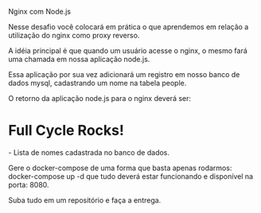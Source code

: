 Nginx com Node.js


Nesse desafio você colocará em prática o que aprendemos em relação a utilização do nginx como proxy reverso.

A idéia principal é que quando um usuário acesse o nginx, o mesmo fará uma chamada em nossa aplicação node.js.

Essa aplicação por sua vez adicionará um registro em nosso banco de dados mysql, cadastrando um nome na tabela people.

O retorno da aplicação node.js para o nginx deverá ser:


<p><h1>Full Cycle Rocks!</h1></p>

<p>- Lista de nomes cadastrada no banco de dados.</p>

Gere o docker-compose de uma forma que basta apenas rodarmos: docker-compose up -d que tudo deverá estar funcionando e disponível na porta: 8080.

Suba tudo em um repositório e faça a entrega.
